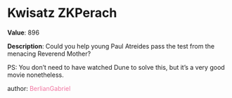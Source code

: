 # Kwisatz ZKPerach

**Value**: 896

**Description**: Could you help young Paul Atreides pass the test from the menacing Reverend Mother?

PS: You don’t need to have watched Dune to solve this, but it’s a very good movie nonetheless.

author: <span style="color:#f275a1;">BerlianGabriel</span>
